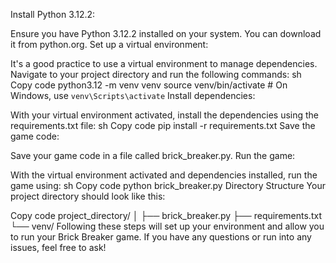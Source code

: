 Install Python 3.12.2:

Ensure you have Python 3.12.2 installed on your system. You can download it from python.org.
Set up a virtual environment:

It's a good practice to use a virtual environment to manage dependencies. Navigate to your project directory and run the following commands:
sh
Copy code
python3.12 -m venv venv
source venv/bin/activate  # On Windows, use `venv\Scripts\activate`
Install dependencies:

With your virtual environment activated, install the dependencies using the requirements.txt file:
sh
Copy code
pip install -r requirements.txt
Save the game code:

Save your game code in a file called brick_breaker.py.
Run the game:

With the virtual environment activated and dependencies installed, run the game using:
sh
Copy code
python brick_breaker.py
Directory Structure
Your project directory should look like this:

Copy code
project_directory/
│
├── brick_breaker.py
├── requirements.txt
└── venv/
Following these steps will set up your environment and allow you to run your Brick Breaker game. If you have any questions or run into any issues, feel free to ask!
